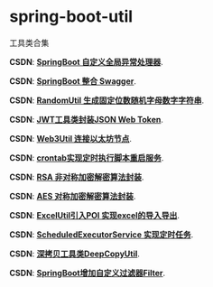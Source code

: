 # spring-boot-util
工具类合集

**CSDN**: [**SpringBoot 自定义全局异常处理器**](https://blog.csdn.net/weixin_39792935/article/details/121249071).

**CSDN**: [**SpringBoot 整合 Swagger**](https://blog.csdn.net/weixin_39792935/article/details/116154393).

**CSDN**: [**RandomUtil 生成固定位数随机字母数字字符串**](https://blog.csdn.net/weixin_39792935/article/details/115917221).

**CSDN**: [**JWT工具类封装JSON Web Token**](https://blog.csdn.net/weixin_39792935/article/details/116153987).

**CSDN**: [**Web3Util 连接以太坊节点**](https://blog.csdn.net/weixin_39792935/article/details/115730970).

**CSDN**: [**crontab实现定时执行脚本重启服务**](https://blog.csdn.net/weixin_39792935/article/details/107254814).

**CSDN**: [**RSA 非对称加密解密算法封装**](https://blog.csdn.net/weixin_39792935/article/details/106381898).

**CSDN**: [**AES 对称加密解密算法封装**](https://blog.csdn.net/weixin_39792935/article/details/106381347).

**CSDN**: [**ExcelUtil引入POI 实现excel的导入导出**](https://blog.csdn.net/weixin_39792935/article/details/105950144).

**CSDN**: [**ScheduledExecutorService 实现定时任务**](https://blog.csdn.net/weixin_39792935/article/details/105357000).

**CSDN**: [**深拷贝工具类DeepCopyUtil**](https://blog.csdn.net/weixin_39792935/article/details/104789142).

**CSDN**: [**SpringBoot增加自定义过滤器Filter**](https://blog.csdn.net/weixin_39792935/article/details/103289617).
